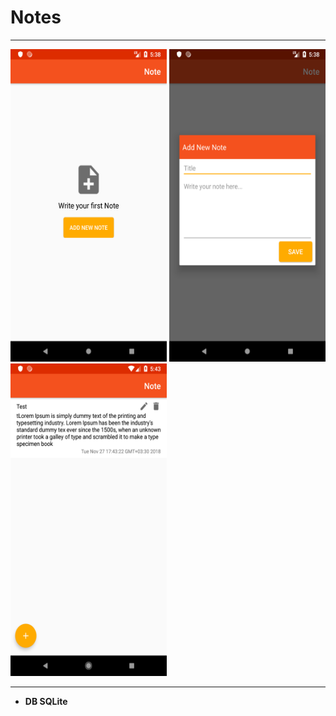 # Notes
-------------------------------------------
<a herf="url"><img src="https://github.com/AdelFaramarzi/Notes/blob/master/Screenshot/Screen1.png" height="500" width="250"></a>
<a herf="url"><img src="https://github.com/AdelFaramarzi/Notes/blob/master/Screenshot/Screen2.png" height="500" width="250"></a>
<a herf="url"><img src="https://github.com/AdelFaramarzi/Notes/blob/master/Screenshot/Screen3.png" height="500" width="250"></a>

*******************************************
- **DB SQLite**
